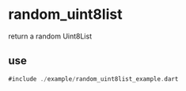 # random_uint8list

return a random Uint8List

## use

```dart
#include ./example/random_uint8list_example.dart
```
